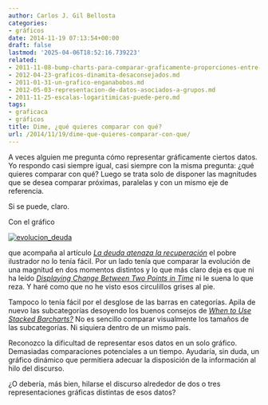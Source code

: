 ```yaml
---
author: Carlos J. Gil Bellosta
categories:
- gráficos
date: 2014-11-19 07:13:54+00:00
draft: false
lastmod: '2025-04-06T18:52:16.739223'
related:
- 2011-11-08-bump-charts-para-comparar-graficamente-proporciones-entre-periodos.md
- 2012-04-23-graficos-dinamita-desaconsejados.md
- 2011-01-31-un-grafico-enganabobos.md
- 2012-05-03-representacion-de-datos-asociados-a-grupos.md
- 2011-11-25-escalas-logaritimicas-puede-pero.md
tags:
- graficaca
- gráficos
title: Dime, ¿qué quieres comparar con qué?
url: /2014/11/19/dime-que-quieres-comparar-con-que/
---
```


A veces alguien me pregunta cómo representar gráficamente ciertos datos. Yo respondo casi siempre igual, casi siempre con la misma pregunta: ¿qué quieres comparar con qué? Luego se trata solo de disponer las magnitudes que se desea comparar próximas, paralelas y con un mismo eje de referencia.

Si se puede, claro.

Con el gráfico

[![evolucion_deuda](/wp-uploads/2014/11/evolucion_deuda.png#center)
](/wp-uploads/2014/11/evolucion_deuda.png#center)

que acompaña al artículo [_La deuda atenaza la recuperación_](http://economia.elpais.com/economia/2014/11/14/actualidad/1415994659_768247.html) el pobre ilustrador no lo tenía fácil. Por un lado tenía que comparar la evolución de una magnitud en dos momentos distintos y lo que más claro deja es que ni ha leído [_Displaying Change Between Two Points in Time_](http://www.perceptualedge.com/articles/visual_business_intelligence/displaying_change_between_two_points_in_time.pdf) ni le suena lo que reza. Y haré como que no he visto esos circulillos grises al pie.

Tampoco lo tenía fácil por el desglose de las barras en categorías. Apila de nuevo las subcategorías desoyendo los buenos consejos de _[When to Use Stacked Barcharts?](http://solomonmessing.wordpress.com/2014/10/11/when-to-use-stacked-barcharts/)_ No es sencillo comparar visualmente los tamaños de las subcategorías. Ni siquiera dentro de un mismo país.

Reconozco la dificultad de representar esos datos en un solo gráfico. Demasiadas comparaciones potenciales a un tiempo. Ayudaría, sin duda, un gráfico dinámico que permitiera adecuar la disposición de la información al hilo del discurso.

¿O debería, más bien, hilarse el discurso alrededor de dos o tres representaciones gráficas distintas de esos datos?